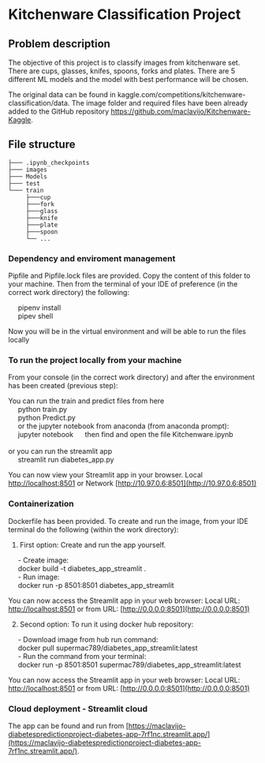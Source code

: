 # Kitchenware Classification Project

## Problem description

The objective of this project is to classify images from kitchenware set.  There are cups, glasses, knifes, spoons, forks and plates. There are 5 different ML models and the model with best performance will be chosen.

The original data can be found in kaggle.com/competitions/kitchenware-classification/data. The image folder and required files have been already added to the GitHub repository https://github.com/maclavijo/Kitchenware-Kaggle.

## File structure
```
├─── .ipynb_checkpoints
├─── images
├─── Models
├─── test
└─── train
     ├───cup
     ├───fork
     ├───glass
     ├───knife
     ├───plate
     ├───spoon
     └── ...
```

### Dependency and enviroment management

Pipfile and Pipfile.lock files are provided. Copy the content of this folder to your machine. Then from the terminal of your IDE of preference (in the correct work directory) the following:

&nbsp;&nbsp;&nbsp;&nbsp;&nbsp;pipenv install<br>
&nbsp;&nbsp;&nbsp;&nbsp;&nbsp;pipev shell

Now you will be in the virtual environment and will be able to run the files locally<br>

### To run the project locally from your machine

From your console (in the correct work directory) and after the environment has been created (previous step):<br>

You can run the train and predict files from here<br>
&nbsp;&nbsp;&nbsp;&nbsp;&nbsp;python train.py<br>
&nbsp;&nbsp;&nbsp;&nbsp;&nbsp;python Predict.py<br>
&nbsp;&nbsp;&nbsp;&nbsp;&nbsp;or the jupyter notebook from anaconda (from anaconda prompt):
&nbsp;&nbsp;&nbsp;&nbsp;&nbsp;jupyter notebook
&nbsp;&nbsp;&nbsp;&nbsp;&nbsp;then find and open the file Kitchenware.ipynb<br>
<br>
or you can run the streamlit app<br>
&nbsp;&nbsp;&nbsp;&nbsp;&nbsp;streamlit run diabetes_app.py

You can now view your Streamlit app in your browser.
Local [http://localhost:8501](http://localhost:8501) or Network [http://10.97.0.6:8501](http://10.97.0.6:8501)


### Containerization

Dockerfile has been provided. To create and run the image, from your IDE terminal do the following (within the work directory):

1. First option: Create and run the app yourself.<br>

&nbsp;&nbsp;&nbsp;&nbsp;&nbsp;- Create image:<br>
&nbsp;&nbsp;&nbsp;&nbsp;&nbsp;docker build -t diabetes_app_streamlit .<br>
&nbsp;&nbsp;&nbsp;&nbsp;&nbsp;- Run image:<br>
&nbsp;&nbsp;&nbsp;&nbsp;&nbsp;docker run -p 8501:8501 diabetes_app_streamlit<br>

You can now access the Streamlit app in your web browser: Local URL: [http://localhost:8501](http://localhost:8501) or from URL: [http://0.0.0.0:8501](http://0.0.0.0:8501)<br>

2. Second option: To run it using docker hub repository:<br>

&nbsp;&nbsp;&nbsp;&nbsp;&nbsp;- Download image from hub run command:<br>
&nbsp;&nbsp;&nbsp;&nbsp;&nbsp;docker pull supermac789/diabetes_app_streamlit:latest<br>
&nbsp;&nbsp;&nbsp;&nbsp;&nbsp;- Run the command from your terminal:<br>
&nbsp;&nbsp;&nbsp;&nbsp;&nbsp;docker run -p 8501:8501 supermac789/diabetes_app_streamlit:latest<br>

You can now access the Streamlit app in your web browser: Local URL: [http://localhost:8501](http://localhost:8501) or from URL: [http://0.0.0.0:8501](http://0.0.0.0:8501)<br>

### Cloud deployment - Streamlit cloud

The app can be found and run from [https://maclavijo-diabetespredictionproject-diabetes-app-7rf1nc.streamlit.app/](https://maclavijo-diabetespredictionproject-diabetes-app-7rf1nc.streamlit.app/).
